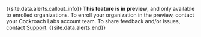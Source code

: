 {{site.data.alerts.callout_info}}
**This feature is in preview**, and only available to enrolled organizations. To enroll your organization in the preview, contact your Cockroach Labs account team. To share feedback and/or issues, contact [Support](https://support.cockroachlabs.com/hc/en-us).
{{site.data.alerts.end}}
